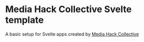 # Media Hack Collective Svelte template

A basic setup for Svelte apps created by [Media Hack Collective](https://mediahack.co.za)
